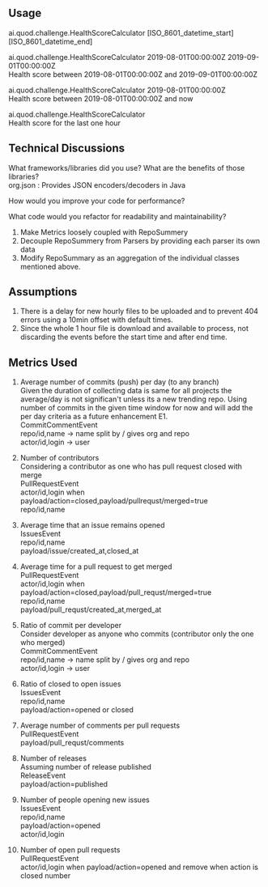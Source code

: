 Usage
-----
ai.quod.challenge.HealthScoreCalculator [ISO_8601_datetime_start] [ISO_8601_datetime_end]  
  
ai.quod.challenge.HealthScoreCalculator 2019-08-01T00:00:00Z 2019-09-01T00:00:00Z  
Health score between 2019-08-01T00:00:00Z and 2019-09-01T00:00:00Z  
  
ai.quod.challenge.HealthScoreCalculator 2019-08-01T00:00:00Z  
Health score between 2019-08-01T00:00:00Z and now  
  
ai.quod.challenge.HealthScoreCalculator  
Health score for the last one hour  

Technical Discussions
---------------------
What frameworks/libraries did you use? What are the benefits of those libraries?  
org.json : Provides JSON encoders/decoders in Java  

How would you improve your code for performance?  

What code would you refactor for readability and maintainability?  
1. Make Metrics loosely coupled with RepoSummery
2. Decouple RepoSummery from Parsers by providing each parser its own data
3. Modify RepoSummary as an aggregation of the individual classes mentioned above.

Assumptions
-----------
1. There is a delay for new hourly files to be uploaded and to prevent 404
errors using a 10min offset with default times.  
2. Since the whole 1 hour file is download and available to process, not
discarding the events before the start time and after end time.  

Metrics Used
------------
1. Average number of commits (push) per day (to any branch)  
Given the duration of collecting data is same for all projects the average/day 
is not significan't unless its a new trending repo. Using number of commits in 
the given time window for now and will add the per day criteria as a future enhancement E1.  
CommitCommentEvent  
repo/id,name -> name split by / gives org and repo  
actor/id,login -> user  

2. Number of contributors  
Considering a contributor as one who has pull request closed with merge  
PullRequestEvent  
actor/id,login when payload/action=closed,payload/pullrequst/merged=true  
repo/id,name  

3. Average time that an issue remains opened  
IssuesEvent  
repo/id,name  
payload/issue/created_at,closed_at  

4. Average time for a pull request to get merged  
PullRequestEvent  
actor/id,login when payload/action=closed,payload/pull_requst/merged=true  
repo/id,name  
payload/pull_requst/created_at,merged_at  

5. Ratio of commit per developer  
Consider developer as anyone who commits (contributor only the one who merged)  
CommitCommentEvent  
repo/id,name -> name split by / gives org and repo  
actor/id,login -> user  

6. Ratio of closed to open issues  
IssuesEvent  
repo/id,name  
payload/action=opened or closed  

7. Average number of comments per pull requests  
PullRequestEvent  
payload/pull_requst/comments  

8. Number of releases  
Assuming number of release published  
ReleaseEvent  
payload/action=published  
  
9. Number of people opening new issues  
IssuesEvent  
repo/id,name  
payload/action=opened  
actor/id,login  

10. Number of open pull requests  
PullRequestEvent  
actor/id,login when payload/action=opened and remove when action is closed 
number